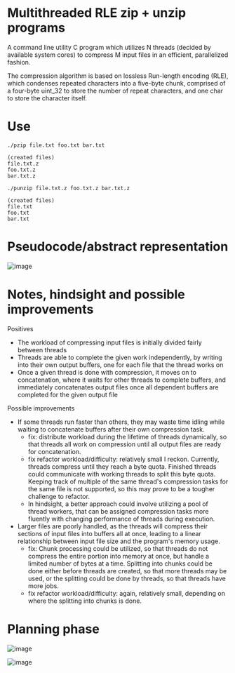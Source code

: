 # Multithreaded RLE zip + unzip programs

A command line utility C program which utilizes N threads (decided by available system cores) to compress M input files in an efficient, parallelized fashion. 

The compression algorithm is based on lossless Run-length encoding (RLE), which condenses repeated characters into a five-byte chunk, comprised of a four-byte uint_32 to store the number of repeat characters, and one char to store the character itself.

# Use

`./pzip file.txt foo.txt bar.txt`
```
(created files)
file.txt.z
foo.txt.z
bar.txt.z
```
`./punzip file.txt.z foo.txt.z bar.txt.z`
```
(created files)
file.txt
foo.txt
bar.txt
```

# Pseudocode/abstract representation

![image](https://github.com/nibsuoogee/multithreaded-rle-zip/assets/37696410/bdceb39c-0e36-4f5b-b49d-95e006630c16)

# Notes, hindsight and possible improvements

Positives
- The workload of compressing input files is initially divided fairly between threads
- Threads are able to complete the given work independently, by writing into their own output buffers, one for each file that the thread works on
- Once a given thread is done with compression, it moves on to concatenation, where it waits for other threads to complete buffers, and immediately concatenates output files once all dependent buffers are completed for the given output file

Possible improvements
- If some threads run faster than others, they may waste time idling while waiting to concatenate buffers after their own compression task.
  -  fix: distribute workload during the lifetime of threads dynamically, so that threads all work on compression until all output files are ready for concatenation.
  -  fix refactor workload/difficulty: relatively small I reckon. Currently, threads compress until they reach a byte quota. Finished threads could communicate with working threads to split this byte quota. Keeping track of multiple of the same thread's compression tasks for the same file is not supported, so this may prove to be a tougher challenge to refactor.
  -  In hindsight, a better approach could involve utilizing a pool of thread workers, that can be assigned compression tasks more fluently with changing performance of threads during execution.
- Larger files are poorly handled, as the threads will compress their sections of input files into buffers all at once, leading to a linear relationship between input file size and the program's memory usage.
  -  fix: Chunk processing could be utilized, so that threads do not compress the entire portion into memory at once, but handle a limited number of bytes at a time. Splitting into chunks could be done either before threads are created, so that more threads may be used, or the splitting could be done by threads, so that threads have more jobs.
  -  fix refactor workload/difficulty: again, relatively small, depending on where the splitting into chunks is done.

# Planning phase

![image](https://github.com/nibsuoogee/multithreaded-rle-zip/assets/37696410/d7101144-09c8-4ea5-a004-b7e6ae7d26bc)

![image](https://github.com/nibsuoogee/multithreaded-rle-zip/assets/37696410/9eeb6a03-d72e-413f-abb5-3e75449095dc)

